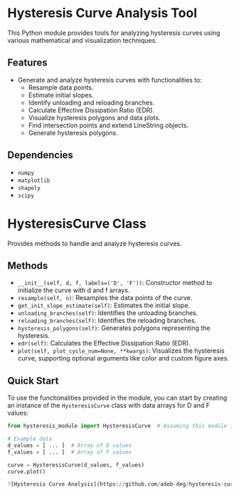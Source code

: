 # Hysteresis Curve Analysis Tool

This Python module provides tools for analyzing hysteresis curves using various mathematical and visualization techniques.

## Features
- Generate and analyze hysteresis curves with functionalities to:
    - Resample data points.
    - Estimate initial slopes.
    - Identify unloading and reloading branches.
    - Calculate Effective Dissipation Ratio (EDR).
    - Visualize hysteresis polygons and data plots.
    - Find intersection points and extend LineString objects.
    - Generate hysteresis polygons.

## Dependencies
- `numpy`
- `matplotlib`
- `shapely`
- `scipy`

# HysteresisCurve Class
Provides methods to handle and analyze hysteresis curves.

## Methods
- `__init__(self, d, f, labels=('D', 'F'))`: Constructor method to initialize the curve with d and f arrays.
- `resample(self, n)`: Resamples the data points of the curve.
- `get_init_slope_estimate(self)`: Estimates the initial slope.
- `unloading_branches(self)`: Identifies the unloading branches.
- `reloading_branches(self)`: Identifies the reloading branches.
- `hysteresis_polygons(self)`: Generates polygons representing the hysteresis.
- `edr(self)`: Calculates the Effective Dissipation Ratio (EDR).
- `plot(self, plot_cycle_num=None, **kwargs)`: Visualizes the hysteresis curve, supporting optional arguments like color and custom figure axes.

## Quick Start
To use the functionalities provided in the module, you can start by creating an instance of the `HysteresisCurve` class with data arrays for D and F values:

```python
from hysteresis_module import HysteresisCurve  # Assuming this module is named 'hysteresis_module.py'

# Example data
d_values = [ ... ]  # Array of D values
f_values = [ ... ]  # Array of F values

curve = HysteresisCurve(d_values, f_values)
curve.plot()

![Hysteresis Curve Analysis](https://github.com/adeb-deg/hysteresis-curve/raw/main/plot_example.png)